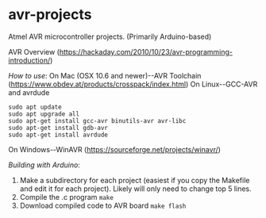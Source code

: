 # avr-projects
Atmel AVR microcontroller projects. (Primarily Arduino-based)

AVR Overview (https://hackaday.com/2010/10/23/avr-programming-introduction/)

*How to use*: 
On Mac (OSX 10.6 and newer)--AVR Toolchain (https://www.obdev.at/products/crosspack/index.html)
On Linux--GCC-AVR and avrdude
```
sudo apt update
sudo apt upgrade all
sudo apt-get install gcc-avr binutils-avr avr-libc
sudo apt-get install gdb-avr
sudo apt-get install avrdude
```

On Windows--WinAVR (https://sourceforge.net/projects/winavr/)

*Building with Arduino*:
1. Make a subdirectory for each project (easiest if you copy the Makefile and edit it for each project). Likely will only need to change top 5 lines.
2. Compile the .c program
`make`
3. Download compiled code to AVR board
`make flash`
